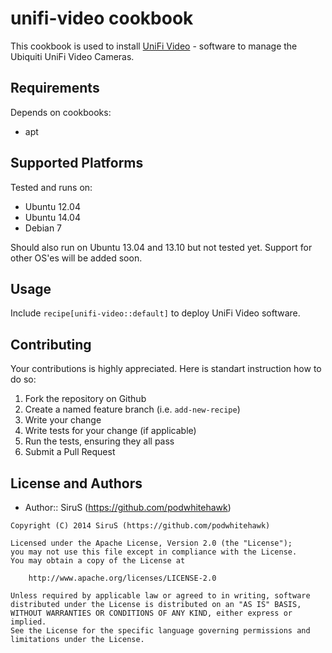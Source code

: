 # unifi-video cookbook

This cookbook is used to install [UniFi Video](http://www.ubnt.com/unifi-video/unifi-nvr/) - software to manage the Ubiquiti UniFi Video Cameras.

## Requirements
Depends on cookbooks:

- apt

## Supported Platforms
Tested and runs on:

- Ubuntu 12.04
- Ubuntu 14.04
- Debian 7

Should also run on Ubuntu 13.04 and 13.10 but not tested yet.
Support for other OS'es will be added soon.

## Usage
Include `recipe[unifi-video::default]` to deploy UniFi Video software.

## Contributing
Your contributions is highly appreciated.
Here is standart instruction how to do so:

1. Fork the repository on Github
2. Create a named feature branch (i.e. `add-new-recipe`)
3. Write your change
4. Write tests for your change (if applicable)
5. Run the tests, ensuring they all pass
6. Submit a Pull Request

## License and Authors
- Author:: SiruS (https://github.com/podwhitehawk)
```text
Copyright (C) 2014 SiruS (https://github.com/podwhitehawk)

Licensed under the Apache License, Version 2.0 (the "License");
you may not use this file except in compliance with the License.
You may obtain a copy of the License at

    http://www.apache.org/licenses/LICENSE-2.0

Unless required by applicable law or agreed to in writing, software
distributed under the License is distributed on an "AS IS" BASIS,
WITHOUT WARRANTIES OR CONDITIONS OF ANY KIND, either express or implied.
See the License for the specific language governing permissions and
limitations under the License.
```
